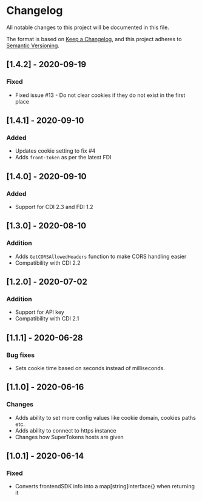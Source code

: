 # Changelog
All notable changes to this project will be documented in this file.

The format is based on [Keep a Changelog](https://keepachangelog.com/en/1.0.0/),
and this project adheres to [Semantic Versioning](https://semver.org/spec/v2.0.0.html).

## [1.4.2] - 2020-09-19
### Fixed
- Fixed issue #13 - Do not clear cookies if they do not exist in the first place

## [1.4.1] - 2020-09-10
### Added
- Updates cookie setting to fix #4
- Adds `front-token` as per the latest FDI

## [1.4.0] - 2020-09-10
### Added
- Support for CDI 2.3 and FDI 1.2

## [1.3.0] - 2020-08-10
### Addition
- Adds `GetCORSAllowedHeaders` function to make CORS handling easier
- Compatibility with CDI 2.2

## [1.2.0] - 2020-07-02
### Addition
- Support for API key
- Compatibility with CDI 2.1

## [1.1.1] - 2020-06-28
### Bug fixes
- Sets cookie time based on seconds instead of milliseconds.

## [1.1.0] - 2020-06-16
### Changes
- Adds ability to set more config values like cookie domain, cookies paths etc.
- Adds ability to connect to https instance
- Changes how SuperTokens hosts are given

## [1.0.1] - 2020-06-14
### Fixed
- Converts frontendSDK info into a map[string]interface{} when returning it